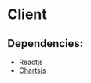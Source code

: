 # Client

<h2>Dependencies:</h2>

<ul>
  <li>Reactjs</li>
  <li><a href="http://www.chartjs.org/">Chartsjs</a></li>
</ul>

